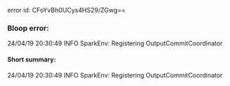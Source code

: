 error id: CFoYvBh0UCys4HS29/ZGwg==
### Bloop error:

24/04/19 20:30:49 INFO SparkEnv: Registering OutputCommitCoordinator
#### Short summary: 

24/04/19 20:30:49 INFO SparkEnv: Registering OutputCommitCoordinator
